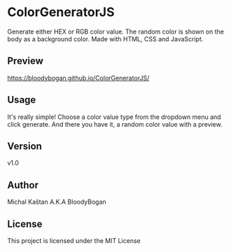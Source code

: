 # ColorGeneratorJS

Generate either HEX or RGB color value. The random color is shown on the body as a background color. Made with HTML, CSS and JavaScript.

## Preview

https://bloodybogan.github.io/ColorGeneratorJS/

## Usage

It's really simple! Choose a color value type from the dropdown menu and click generate. And there you have it, a random color value with a preview.

## Version

v1.0

## Author

Michal Kaštan A.K.A BloodyBogan

## License

This project is licensed under the MIT License
